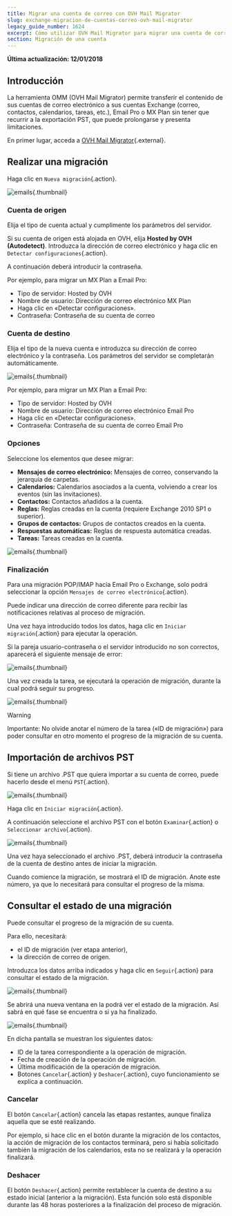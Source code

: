```yaml
---
title: Migrar una cuenta de correo con OVH Mail Migrator
slug: exchange-migracion-de-cuentas-correo-ovh-mail-migrator
legacy_guide_number: 1624
excerpt: Cómo utilizar OVH Mail Migrator para migrar una cuenta de correo electrónico
section: Migración de una cuenta
---
```


**Última actualización: 12/01/2018**

## Introducción

La herramienta OMM (OVH Mail Migrator) permite transferir el contenido de sus cuentas de correo electrónico a sus cuentas Exchange (correo, contactos, calendarios, tareas, etc.), Email Pro o MX Plan sin tener que recurrir a la exportación PST, que puede prolongarse y presenta limitaciones.

En primer lugar, acceda a [OVH Mail Migrator](https://omm.ovh.net){.external}.

## Realizar una migración
Haga clic en `Nueva migración`{.action}.

![emails](images/2795_en.png){.thumbnail}

### Cuenta de origen

Elija el tipo de cuenta actual y cumplimente los parámetros del servidor.

Si su cuenta de origen está alojada en OVH, elija **Hosted by OVH (Autodetect)**. Introduzca la dirección de correo electrónico y haga clic en `Detectar configuraciones`{.action}.

A continuación deberá introducir la contraseña.

Por ejemplo, para migrar un MX Plan a Email Pro:

- Tipo de servidor: Hosted by OVH
- Nombre de usuario: Dirección de correo electrónico MX Plan
- Haga clic en «Detectar configuraciones».
- Contraseña: Contraseña de su cuenta de correo


### Cuenta de destino

Elija el tipo de la nueva cuenta e introduzca su dirección de correo electrónico y la contraseña. Los parámetros del servidor se completarán automáticamente.

![emails](images/2796_en.png){.thumbnail}

Por ejemplo, para migrar un MX Plan a Email Pro:

- Tipo de servidor: Hosted by OVH
- Nombre de usuario: Dirección de correo electrónico Email Pro
- Haga clic en «Detectar configuraciones».
- Contraseña: Contraseña de su cuenta de correo Email Pro


### Opciones

Seleccione los elementos que desee migrar:

- **Mensajes de correo electrónico:** Mensajes de correo, conservando la jerarquía de carpetas.
- **Calendarios:** Calendarios asociados a la cuenta, volviendo a crear los eventos (sin las invitaciones).
- **Contactos:** Contactos añadidos a la cuenta.
- **Reglas:** Reglas creadas en la cuenta (requiere Exchange 2010 SP1 o superior).
- **Grupos de contactos:** Grupos de contactos creados en la cuenta.
- **Respuestas automáticas:** Reglas de respuesta automática creadas.
- **Tareas:** Tareas creadas en la cuenta.

![emails](images/3768_en.png){.thumbnail}

### Finalización

Para una migración POP/IMAP hacia Email Pro o Exchange, solo podrá seleccionar la opción `Mensajes de correo electrónico`{.action}.

Puede indicar una dirección de correo diferente para recibir las notificaciones relativas al proceso de migración.

Una vez haya introducido todos los datos, haga clic en `Iniciar migración`{.action} para ejecutar la operación.

Si la pareja usuario-contraseña o el servidor introducido no son correctos, aparecerá el siguiente mensaje de error:

![emails](images/2441.png){.thumbnail}

Una vez creada la tarea, se ejecutará la operación de migración, durante la cual podrá seguir su progreso.

![emails](images/2798_en.png){.thumbnail}

> [!warning]
>
> Importante: No olvide anotar el número de la tarea («ID de migración») para poder consultar en otro momento el progreso de la migración de su cuenta.
> 

## Importación de archivos PST

Si tiene un archivo .PST que quiera importar a su cuenta de correo, puede hacerlo desde el menú `PST`{.action}.

![emails](images/3769_EN.png){.thumbnail}

Haga clic en `Iniciar migración`{.action}.

A continuación seleccione el archivo PST con el botón `Examinar`{.action} o `Seleccionar archivo`{.action}.

![emails](images/3770.png){.thumbnail}

Una vez haya seleccionado el archivo .PST, deberá introducir la contraseña de la cuenta de destino antes de iniciar la migración.

Cuando comience la migración, se mostrará el ID de migración. Anote este número, ya que lo necesitará para consultar el progreso de la misma.

## Consultar el estado de una migración

Puede consultar el progreso de la migración de su cuenta.

Para ello, necesitará:

- el ID de migración (ver etapa anterior),
- la dirección de correo de origen.

Introduzca los datos arriba indicados y haga clic en `Seguir`{.action} para consultar el estado de la migración.

![emails](images/2799_en.png){.thumbnail}

Se abrirá una nueva ventana en la podrá ver el estado de la migración. Así sabrá en qué fase se encuentra o si ya ha finalizado.

![emails](images/2800_en.png){.thumbnail}

En dicha pantalla se muestran los siguientes datos:

- ID de la tarea correspondiente a la operación de migración.
- Fecha de creación de la operación de migración.
- Última modificación de la operación de migración.
- Botones `Cancelar`{.action} y `Deshacer`{.action}, cuyo funcionamiento se explica a continuación.

### Cancelar

El botón `Cancelar`{.action} cancela las etapas restantes, aunque finaliza aquella que se esté realizando.

Por ejemplo, si hace clic en el botón durante la migración de los contactos, la acción de migración de los contactos terminará, pero si había solicitado también la migración de los calendarios, esta no se realizará y la operación finalizará.

### Deshacer

El botón `Deshacer`{.action} permite restablecer la cuenta de destino a su estado inicial (anterior a la migración). Esta función solo está disponible durante las 48 horas posteriores a la finalización del proceso de migración.